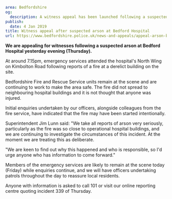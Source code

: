 ```yaml
area: Bedfordshire
og:
  description: A witness appeal has been launched following a suspected arson at Bedford Hospital yesterday.
publish:
  date: 4 Jan 2019
title: Witness appeal after suspected arson at Bedford Hospital
url: https://www.bedfordshire.police.uk/news-and-appeals/appeal-arson-bedford-jan2019
```

**We are appealing for witnesses following a suspected arson at Bedford Hospital yesterday evening (Thursday).**

At around 7.15pm, emergency services attended the hospital's North Wing on Kimbolton Road following reports of a fire at a derelict building on the site.

Bedfordshire Fire and Rescue Service units remain at the scene and are continuing to work to make the area safe. The fire did not spread to neighbouring hospital buildings and it is not thought that anyone was injured.

Initial enquiries undertaken by our officers, alongside colleagues from the fire service, have indicated that the fire may have been started intentionally.

Superintendent Jim Lunn said: "We take all reports of arson very seriously, particularly as the fire was so close to operational hospital buildings, and we are continuing to investigate the circumstances of this incident. At the moment we are treating this as deliberate.

"We are keen to find out why this happened and who is responsible, so I'd urge anyone who has information to come forward."

Members of the emergency services are likely to remain at the scene today (Friday) while enquiries continue, and we will have officers undertaking patrols throughout the day to reassure local residents.

Anyone with information is asked to call 101 or visit our online reporting centre quoting incident 339 of Thursday.
